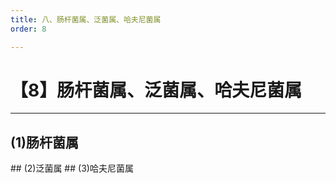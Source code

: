 ```yaml
---
title: 八、肠杆菌属、泛菌属、哈夫尼菌属
order: 8

---
```


# 【8】肠杆菌属、泛菌属、哈夫尼菌属

<kaodian :text="'微生物学检验记忆卡'" />

<!-- ###### 第九章 肠杆菌

> 微生物学检验 -->

<beitiW/>

---

## (1)肠杆菌属

<son :text="'微生物学检验记忆卡'" text1="(1)肠杆菌属" :textOption="[['熟悉','专业知识','专业实践能力'],['熟悉','专业知识','专业实践能力'],['掌握','专业知识','专业实践能力']]" />
## (2)泛菌属
<son :text="'微生物学检验记忆卡'" text1="(2)泛菌属" :textOption="[['了解',' 相关专业知识','专业知识'],['了解',' 相关专业知识','专业知识'],['熟悉',' 相关专业知识','专业知识']]" />
## (3)哈夫尼菌属
<son :text="'微生物学检验记忆卡'" text1="(3)哈夫尼菌属" :textOption="[['了解',' 相关专业知识','专业知识'],['了解',' 相关专业知识','专业知识'],['熟悉',' 相关专业知识','专业知识']]" />
